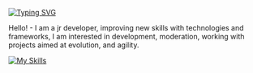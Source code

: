 
<a href="https://git.io/typing-svg"><img src="https://readme-typing-svg.demolab.com?font=Fira+Code&pause=1000&center=true&random=true&width=440&height=60&lines=HELLO+THERE%2C+WELCOME!+" alt="Typing SVG" /></a>

Hello! - I am a jr developer, improving new skills with technologies and frameworks, I am interested in development, moderation, working with projects aimed at evolution, and agility.

[![My Skills](https://skillicons.dev/icons?i=react,materialui,mysql,nestjs,postgres,py,cs,dotnet,js,nodejs,express,ts,docker,git,github&perline=3)](https://skillicons.dev)
